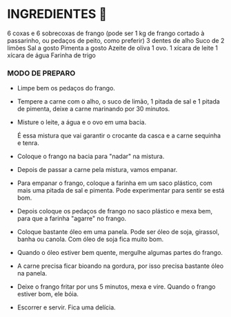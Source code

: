 # INGREDIENTES :chicken:

6 coxas e 6 sobrecoxas de frango (pode ser 1 kg de frango cortado à passarinho, ou pedaços de peito, como preferir)
3 dentes de alho
Suco de 2 limões
Sal a gosto
Pimenta a gosto
Azeite de oliva
1 ovo.
1 xícara de leite
1 xícara de água
Farinha de trigo

###  MODO DE PREPARO

* Limpe bem os pedaços do frango.

* Tempere a carne com o alho, o suco de limão, 1 pitada de sal e 1 pitada de pimenta, deixe a carne marinando por 30 minutos.

* Misture o leite, a água e o ovo em uma bacia.

  É essa mistura que vai garantir o crocante da casca e a carne sequinha e tenra.

* Coloque o frango na bacia para "nadar" na mistura.

* Depois de passar a carne pela mistura, vamos empanar.

* Para empanar o frango, coloque a farinha em um saco plástico, com mais uma pitada de sal e pimenta.
  Pode experimentar para sentir se está bom.

* Depois coloque os pedaços de frango no saco plástico e mexa bem, para que a farinha "agarre" no frango.

* Coloque bastante óleo em uma panela.
  Pode ser óleo de soja, girassol, banha ou canola.
  Com óleo de soja fica muito bom.

* Quando o óleo estiver bem quente, mergulhe algumas partes do frango.

* A carne precisa ficar bioando na gordura, por isso precisa bastante óleo na panela.

* Deixe o frango fritar por uns 5 minutos, mexa e vire.
  Quando o frango estiver bom, ele bóia.

* Escorrer e servir. Fica uma delícia.
